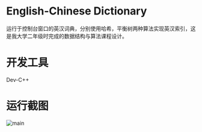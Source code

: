# English-Chinese Dictionary

运行于控制台窗口的英汉词典，分别使用哈希，平衡树两种算法实现英汉索引，这是我大学二年级时完成的数据结构与算法课程设计。

# 开发工具

Dev-C++

# 运行截图

![main](images/English-Chinese_dictionary.png)
